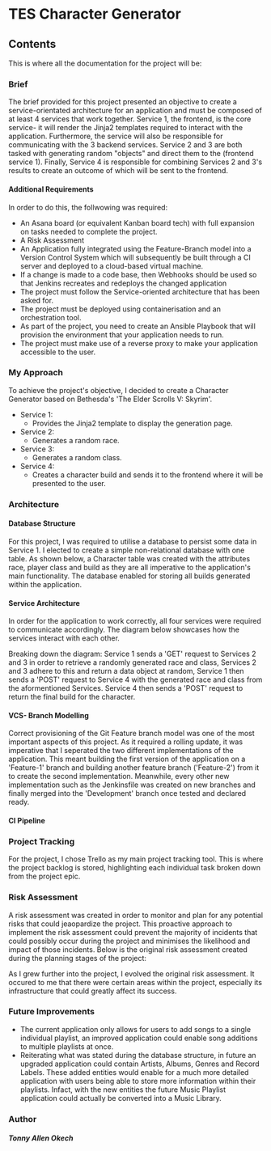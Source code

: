 # TES Character Generator

## Contents
This is where all the documentation for the project will be:

### Brief
The brief provided for this project presented an objective to create a service-orientated architecture for an application and must be composed of at least 4 services that work together. Service 1, the frontend, is the core service- it will render the Jinja2 templates required to interact with the application. Furthermore, the service will also be responsible for communicating with the 3 backend services. Service 2 and 3 are both tasked with generating random "objects" and direct them to the (frontend service 1). Finally, Service 4 is responsible for combining Services 2 and 3's results to create an outcome of which will be sent to the frontend.  

#### Additional Requirements
In order to do this, the follwowing was required:
- An Asana board (or equivalent Kanban board tech) with full expansion on tasks needed to complete the project.
- A Risk Assessment
- An Application fully integrated using the Feature-Branch model into a Version Control System which will subsequently be built     through a CI server and deployed to a cloud-based virtual machine.
- If a change is made to a code base, then Webhooks should be used so that Jenkins recreates and redeploys the changed application
- The project must follow the Service-oriented architecture that has been asked for.
- The project must be deployed using containerisation and an orchestration tool.
- As part of the project, you need to create an Ansible Playbook that will provision the environment that your application needs to     run.
- The project must make use of a reverse proxy to make your application accessible to the user.

### My Approach
To achieve the project's objective, I decided to create a Character Generator based on Bethesda's 'The Elder Scrolls V: Skyrim'.
- Service 1:
  - Provides the Jinja2 template to display the generation page.
- Service 2:
  - Generates a random race.
- Service 3:
  - Generates a random class.
- Service 4:
  - Creates a character build and sends it to the frontend where it will be presented to the user.

### Architecture
#### Database Structure
For this project, I was required to utilise a database to persist some data in Service 1. I elected to create a simple non-relational database with one table. As shown below, a Character table was created with the attributes race, player class and build as they are all imperative to the application's main functionality. The database enabled for storing all builds generated within the application.

#### Service Architecture
In order for the application to work correctly, all four services were required to communicate accordingly. The diagram below showcases how the services interact with each other.


Breaking down the diagram: Service 1 sends a 'GET' request to Services 2 and 3 in order to retrieve a randomly generated race and class, Services 2 and 3 adhere to this and return a data object at random, Service 1 then sends a 'POST' request to Service 4 with the generated race and class from the aformentioned Services. Service 4 then sends a 'POST' request to return the final build for the character.

#### VCS- Branch Modelling
Correct provisioning of the Git Feature branch model was one of the most important aspects of this project. As it required a rolling update, it was imperative that I seperated the two different implementations of the application. This meant building the first version of the application on a 'Feature-1' branch and building another feature branch ('Feature-2') from it to create the second implementation. Meanwhile, every other new implementation such as the Jenkinsfile was created on new branches and finally merged into the 'Development' branch once tested and declared ready.

#### CI Pipeline

### Project Tracking
For the project, I chose Trello as my main project tracking tool. This is where the project backlog is stored, highlighting each individual task broken down from the project epic.

### Risk Assessment
A risk assessment was created in order to monitor and plan for any potential risks that could jeaopardize the project. This proactive approach to implement the risk assessment could prevent the majority of incidents that could possibly occur during the project and minimises the likelihood and impact of those incidents. Below is the original risk assessment created during the planning stages of the project:

As I grew further into the project, I evolved the original risk assessment. It occured to me that there were certain areas within the project, especially its infrastructure that could greatly affect its success. 

### Future Improvements
- The current application only allows for users to add songs to a single individual playlist, an improved application could enable song additions to multiple playlists at once.
- Reiterating what was stated during the database structure, in future an upgraded application could contain Artists, Albums, Genres and Record Labels. These added entities would enable for a much more detailed application with users being able to store more information within their playlists. Infact, with the new entities the future Music Playlist application could actually be converted into a Music Library.

### Author
##### Tonny Allen Okech
